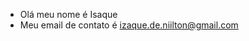 - Olá meu nome é Isaque
- Meu email de contato é izaque.de.niilton@gmail.com

<!---
euqasID/euqasID is a ✨ special ✨ repository because its `README.md` (this file) appears on your GitHub profile.
You can click the Preview link to take a look at your changes.
--->
